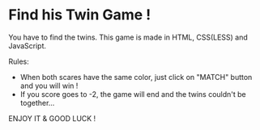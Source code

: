 # Find his Twin Game !

You have to find the twins.
This game is made in HTML, CSS(LESS) and JavaScript.

Rules:
- When both scares have the same color, just click on "MATCH" button and you will win !
- If you score goes to -2, the game will end and the twins couldn't be together...

ENJOY IT & GOOD LUCK !
